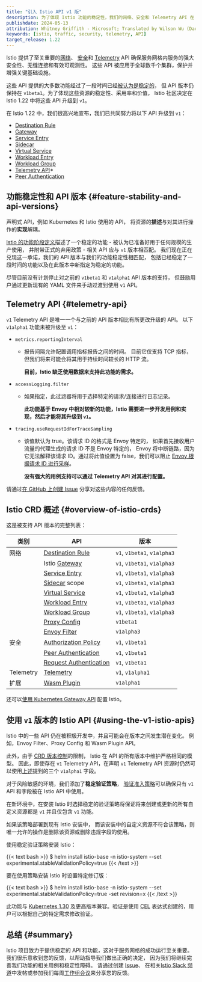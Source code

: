 ```yaml
---
title: "引入 Istio API v1 版"
description: 为了体现 Istio 功能的稳定性，我们的网络、安全和 Telemetry API 在 1.22 中升级为 v1 版。
publishdate: 2024-05-13
attribution: Whitney Griffith - Microsoft; Translated by Wilson Wu (DaoCloud)
keywords: [istio, traffic, security, telemetry, API]
target_release: 1.22
---
```


Istio 提供了至关重要的[网络](/zh/docs/reference/config/networking/)、
[安全](/zh/docs/reference/config/security/)和 [Telemetry](/zh/docs/reference/config/telemetry/) API
确保服务网格内服务的强大安全性、无缝连接和有效可观测性。
这些 API 被应用于全球数千个集群，保护并增强关键基础设施。

这些 API 提供的大多数功能经过了一段时间已经[被认为是稳定的](/docs/releases/feature-stages/)，
但 API 版本仍保持在 `v1beta1`。为了体现这些资源的稳定性、采用率和价值，
Istio 社区决定在 Istio 1.22 中将这些 API 升级到 `v1`。

在 Istio 1.22 中，我们很高兴地宣布，我们已共同努力将以下 API 升级到 `v1`：
* [Destination Rule](/zh/docs/reference/config/networking/destination-rule/)
* [Gateway](/zh/docs/reference/config/networking/gateway/)
* [Service Entry](/zh/docs/reference/config/networking/service-entry/)
* [Sidecar](/zh/docs/reference/config/networking/sidecar/)
* [Virtual Service](/zh/docs/reference/config/networking/virtual-service/)
* [Workload Entry](/zh/docs/reference/config/networking/workload-entry/)
* [Workload Group](/zh/docs/reference/config/networking/workload-group/)
* [Telemetry API](/zh/docs/reference/config/telemetry/)*
* [Peer Authentication](/zh/docs/reference/config/security/peer_authentication/)

## 功能稳定性和 API 版本 {#feature-stability-and-api-versions}

声明式 API，例如 Kubernetes 和 Istio 使用的 API，
将资源的**描述**与对其进行操作的**实现**解耦。

[Istio 的功能阶段定义](/zh/docs/releases/feature-stages/)描述了一个稳定的功能 - 被认为已准备好用于任何规模的生产使用，
并附带正式的弃用政策 - 相关 API 应与 `v1` 版本相匹配。
我们现在正在兑现这一承诺，我们的 API 版本与我们的功能稳定性相匹配，
包括已经稳定了一段时间的功能以及在此版本中新指定为稳定的功能。

尽管目前没有计划停止对之前的 `v1beta1` 和 `v1alpha1` API 版本的支持，
但鼓励用户通过更新现有的 YAML 文件来手动过渡到使用 `v1` API。

## Telemetry API {#telemetry-api}

`v1` Telemetry API 是唯一一个与之前的 API 版本相比有所更改升级的 API。
以下 `v1alpha1` 功能未被升级至 `v1`：
* `metrics.reportingInterval`
    * 报告间隔允许配置调用指标报告之间的时间。
      目前它仅支持 TCP 指标，但我们将来可能会将其用于持续时间较长的 HTTP 流。

      **目前，Istio 缺乏使用数据来支持此功能的需求。**
* `accessLogging.filter`
    * 如果指定，此过滤器将用于选择特定的请求/连接进行日志记录。

      **此功能基于 Envoy 中相对较新的功能，Istio 需要进一步开发用例和实现，然后才能将其升级到 `v1`。**
* `tracing.useRequestIdForTraceSampling`
    * 该值默认为 true。该请求 ID 的格式是 Envoy 特定的，
      如果首先接收用户流量的代理生成的请求 ID 不是 Envoy 特定的，
      Envoy 将中断链路，因为它无法解释该请求 ID。通过将此值设置为 false，我们可以阻止
      [Envoy 根据请求 ID 进行采样](https://www.envoyproxy.io/docs/envoy/latest/intro/arch_overview/observability/tracing#trace-context-propagation)。

      **没有强大的用例支持可以通过 Telemetry API 对其进行配置。**

请通过[在 GitHub 上创建 Issue](https://github.com/istio/istio/issues)
分享对这些内容的任何反馈。

## Istio CRD 概述 {#overview-of-istio-crds}

这是被支持 API 版本的完整列表：

| 类别 | API | 版本 |
| ---------|-----|----------|
| 网络 | [Destination Rule](/zh/docs/reference/config/networking/destination-rule/) |  `v1`, `v1beta1`, `v1alpha3` |
| | Istio [Gateway](/zh/docs/reference/config/networking/gateway/) |  `v1`, `v1beta1`, `v1alpha3` |
| | [Service Entry](/zh/docs/reference/config/networking/service-entry/) |  `v1`, `v1beta1`, `v1alpha3` |
| | [Sidecar](/zh/docs/reference/config/networking/sidecar/) scope |  `v1`, `v1beta1`, `v1alpha3` |
| | [Virtual Service](/zh/docs/reference/config/networking/virtual-service/) |  `v1`, `v1beta1`, `v1alpha3` |
| | [Workload Entry](/zh/docs/reference/config/networking/workload-entry/) |  `v1`, `v1beta1`, `v1alpha3` |
| | [Workload Group](/zh/docs/reference/config/networking/workload-group/) |  `v1`, `v1beta1`, `v1alpha3` |
| | [Proxy Config](/zh/docs/reference/config/networking/proxy-config/) |  `v1beta1` |
| | [Envoy Filter](/zh/docs/reference/config/networking/envoy-filter/) |  `v1alpha3` |
| 安全 | [Authorization Policy](/zh/docs/reference/config/security/authorization-policy/) |  `v1`, `v1beta1` |
| | [Peer Authentication](/zh/docs/reference/config/security/peer_authentication/) |  `v1`, `v1beta1` |
| | [Request Authentication](/zh/docs/reference/config/security/request_authentication/) |  `v1`, `v1beta1` |
| Telemetry | [Telemetry](/zh/docs/reference/config/telemetry/) |  `v1`, `v1alpha1` |
| 扩展 | [Wasm Plugin](/zh/docs/reference/config/proxy_extensions/wasm-plugin/) |  `v1alpha1` |

还可以[使用 Kubernetes Gateway API](/zh/docs/setup/additional-setup/getting-started/) 配置 Istio。

## 使用 `v1` 版本的 Istio API {#using-the-v1-istio-apis}

Istio 中的一些 API 仍在被积极开发中，并且可能会在版本之间发生潜在变化。
例如，Envoy Filter、Proxy Config 和 Wasm Plugin API。

此外，由于 [CRD 版本控制](https://kubernetes.io/zh-cn/docs/tasks/extend-kubernetes/custom-resources/custom-resource-definition-versioning/)的限制，
Istio 在 API 的所有版本中维护严格相同的模型。
因此，即使存在 `v1` Telemetry API，在声明 `v1` Telemetry API
资源时仍然可以使用[上述](#telemetry-api)提到的三个 `v1alpha1` 字段。

对于风险敏感的环境，我们添加了**稳定验证策略**，
[验证准入策略](https://kubernetes.io/zh-cn/docs/reference/access-authn-authz/validating-admission-policy/)可以确保只有 `v1` API 和字段被在 Istio API 中使用。

在新环境中，在安装 Istio 时选择稳定的验证策略将保证将来创建或更新的所有自定义资源都是 `v1` 并且仅包含 `v1` 功能。

如果该策略部署到现有 Istio 安装中，
而该安装中的自定义资源不符合该策略，则唯一允许的操作是删除该资源或删除违规字段的使用。

使用稳定验证策略安装 Istio：

{{< text bash >}}
$ helm install istio-base -n istio-system --set experimental.stableValidationPolicy=true
{{< /text >}}

要在使用策略安装 Istio 时设置特定修订版：

{{< text bash >}}
$ helm install istio-base -n istio-system --set experimental.stableValidationPolicy=true -set revision=x
{{< /text >}}

此功能与 [Kubernetes 1.30](https://kubernetes.io/zh-cn/docs/reference/access-authn-authz/validating-admission-policy/)
及更高版本兼容。验证是使用 [CEL](https://github.com/google/cel-spec)
表达式创建的，用户可以根据自己的特定需求修改验证。

## 总结 {#summary}

Istio 项目致力于提供稳定的 API 和功能，这对于服务网格的成功运行至关重要。
我们很乐意收到您的反馈，以帮助指导我们做出正确的决定，
因为我们将继续完善我们功能的相关用例和稳定性障碍。
请通过创建 [Issue](https://github.com/istio/istio/issues)、
在相关[Istio Slack 频道](https://slack.istio.io/)中发帖或参加我们每周[工作组会议](https://github.com/istio/community/blob/master/WORKING-GROUPS.md#working-group-meetings)来分享您的反馈。
